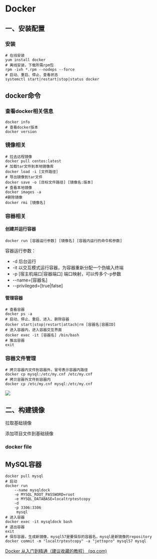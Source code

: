 # Docker

## 一、安装配置

### 安装

```shell
# 在线安装
yum install docker
# 离线安装，下载所需rpm包
rpm -ivh *.rpm --nodeps --force
# 启动、重启、停止、查看状态
systemctl start|restart|stop|status docker
```

## docker命令

### 查看docker相关信息

```shell
docker info
# 查看docker版本
docker version
```

### 镜像相关

```shell
# 拉去远程镜像
docker pull centos:latest
# 加载tar文件到本地镜像库
docker load -i [文件路径]
# 导出镜像到tar文件
docker save -o [目标文件路径] [镜像名:版本]
# 查看本地镜像
docker images -a
#删除镜像
docker rmi [镜像名]
```

### 容器相关

#### 创建并运行容器

```shell
docker run [容器运行参数] [镜像名] [容器内运行的命令和参数]
```

容器运行参数：

- -d														 后台运行
- -it 														以交互模式运行容器，为容器重新分配一个伪输入终端
- -p [宿主机端口|容器端口]  		     端口映射，可以传多个-p参数
- --name=[容器名]
- --privileged=[true|false]

#### 管理容器

```shell
# 查看容器
docker ps -a
# 启动、停止、重启、进入、删除容器
docker start|stop|restart|attach|rm [容器名|容器ID]
# 进入容器内，进入容器交互界面
docker exec -it [容器名] /bin/bash
# 推出容器
exit
```

### 容器文件管理

```shell
# 拷贝容器内文件到容器外，冒号表示容器内路径
docker cp mysql:/etc/my.cnf /etc/my.cnf
# 拷贝容器外文件到容器内
docker cp /etc/my.cnf mysql:/etc/my.cnf
```

![](img/docker基本命令.png)

## 二、构建镜像

拉取基础镜像

添加项目文件到基础镜像

### docker file

## MySQL容器

```shell
docker pull mysql
# 启动
docker run 
	--name mysqldock 
	-e MYSQL_ROOT_PASSWORD=root 
	-e MYSQL_DATABASE=localtrptestcopy 
	-d 
	-p 3306:3306 
	 mysql
# 进入容器
docker exec -it mysqldock bash
# 退出容器
exit
# 保存容器，生成新镜像，mysql57是要保存的容器名，mysql是新镜像的repository
docker commit -m "localtrptestcopy" -a "jettopro" mysql57 mysql
```

[Docker 从入门到精通（建议收藏的教程） (qq.com)](https://mp.weixin.qq.com/s/FK2vi1JOdtdMlcJPNXr08w)
